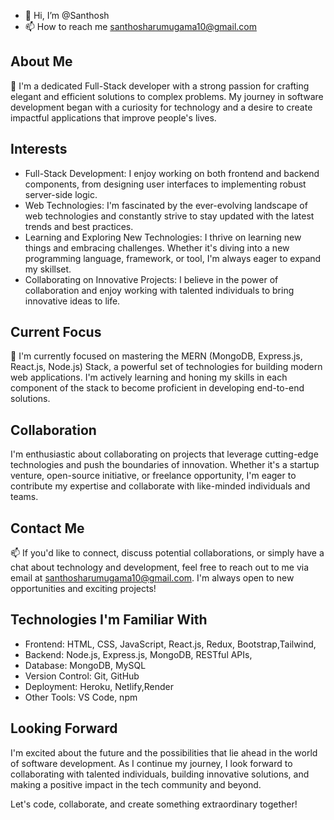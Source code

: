 - 👋 Hi, I’m @Santhosh
- 📫 How to reach me santhosharumugama10@gmail.com

## About Me
👀 I'm a dedicated Full-Stack developer with a strong passion for crafting elegant and efficient solutions to complex problems. My journey in software development began with a curiosity for technology and a desire to create impactful applications that improve people's lives.

## Interests
- Full-Stack Development: I enjoy working on both frontend and backend components, from designing user interfaces to implementing robust server-side logic.
- Web Technologies: I'm fascinated by the ever-evolving landscape of web technologies and constantly strive to stay updated with the latest trends and best practices.
- Learning and Exploring New Technologies: I thrive on learning new things and embracing challenges. Whether it's diving into a new programming language, framework, or tool, I'm always eager to expand my skillset.
- Collaborating on Innovative Projects: I believe in the power of collaboration and enjoy working with talented individuals to bring innovative ideas to life.

## Current Focus
🌱 I'm currently focused on mastering the MERN (MongoDB, Express.js, React.js, Node.js) Stack, a powerful set of technologies for building modern web applications. I'm actively learning and honing my skills in each component of the stack to become proficient in developing end-to-end solutions.

## Collaboration
I'm enthusiastic about collaborating on projects that leverage cutting-edge technologies and push the boundaries of innovation. Whether it's a startup venture, open-source initiative, or freelance opportunity, I'm eager to contribute my expertise and collaborate with like-minded individuals and teams.

## Contact Me
📫 If you'd like to connect, discuss potential collaborations, or simply have a chat about technology and development, feel free to reach out to me via email at santhosharumugama10@gmail.com. I'm always open to new opportunities and exciting projects!

## Technologies I'm Familiar With
- Frontend: HTML, CSS, JavaScript, React.js, Redux, Bootstrap,Tailwind,
- Backend: Node.js, Express.js, MongoDB, RESTful APIs,
- Database: MongoDB, MySQL
- Version Control: Git, GitHub
- Deployment: Heroku, Netlify,Render
- Other Tools: VS Code, npm

## Looking Forward
I'm excited about the future and the possibilities that lie ahead in the world of software development. As I continue my journey, I look forward to collaborating with talented individuals, building innovative solutions, and making a positive impact in the tech community and beyond.

Let's code, collaborate, and create something extraordinary together!
